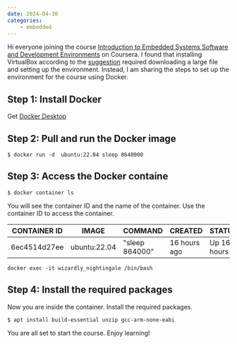 ```yaml
---
date: 2024-04-30
categories:
    - embedded
---
```


Hi everyone joining the course [Introduction to Embedded Systems Software and Development Environments](https://www.coursera.org/learn/introduction-embedded-systems/home/welcome) on Coursera. I found that installing VirtualBox according to the [suggestion](https://www.coursera.org/learn/introduction-embedded-systems/resources/jDf20) required downloading a large file and setting up the environment. Instead, I am sharing the steps to set up the environment for the course using Docker.

## Step 1: Install Docker
Get [Docker Desktop](https://docs.docker.com/desktop/)

## Step 2: Pull and run the Docker image
```
$ docker run -d  ubuntu:22.04 sleep 8640000
```

## Step 3: Access the Docker containe
```
$ docker container ls
```
You will see the container ID and the name of the container. Use the container ID to access the container.

| CONTAINER ID | IMAGE       | COMMAND         | CREATED       | STATUS      | PORTS | NAMES                 |
|--------------|-------------|-----------------|---------------|-------------|-------|-----------------------|
| 6ec4514d27ee | ubuntu:22.04| "sleep 864000"  | 16 hours ago  | Up 16 hours |       | wizardly_nightingale  |

```
docker exec -it wizardly_nightingale /bin/bash
```

## Step 4: Install the required packages
Now you are inside the container. Install the required packages.
```
$ apt install build-essential unzip gcc-arm-none-eabi
```

You are all set to start the course. Enjoy learning!
